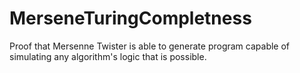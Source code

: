 # MerseneTuringCompletness
Proof that Mersenne Twister is able to generate program capable of simulating any algorithm's logic that is possible.
